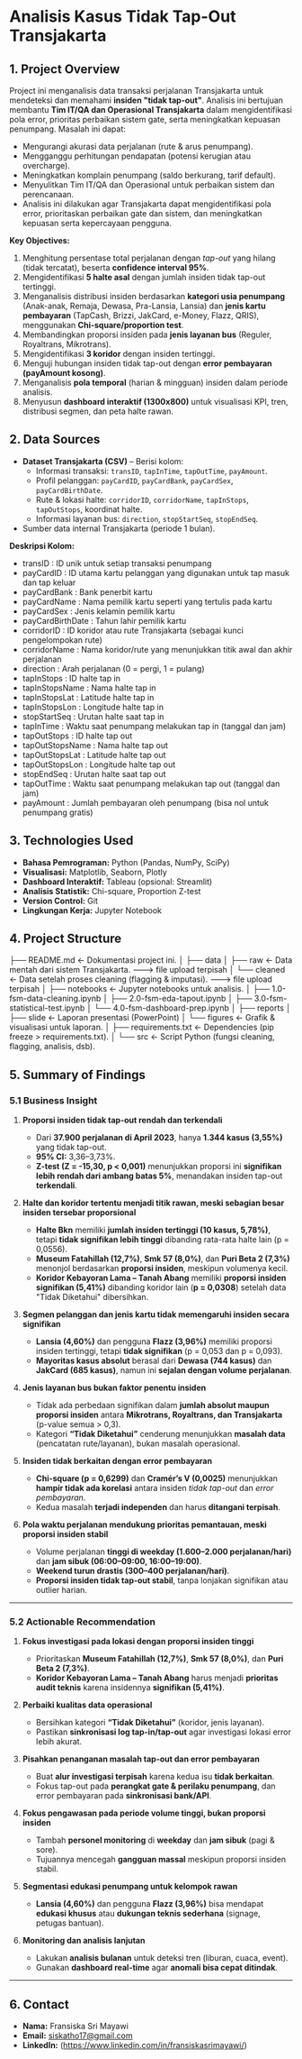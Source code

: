 <h1> Analisis Kasus Tidak Tap-Out Transjakarta </h1>

## 1. Project Overview
Project ini menganalisis data transaksi perjalanan Transjakarta untuk mendeteksi dan memahami **insiden "tidak tap-out"**. Analisis ini bertujuan membantu **Tim IT/QA dan Operasional Transjakarta** dalam mengidentifikasi pola error, prioritas perbaikan sistem gate, serta meningkatkan kepuasan penumpang.
Masalah ini dapat:
* Mengurangi akurasi data perjalanan (rute & arus penumpang).
* Mengganggu perhitungan pendapatan (potensi kerugian atau overcharge).
* Meningkatkan komplain penumpang (saldo berkurang, tarif default).
* Menyulitkan Tim IT/QA dan Operasional untuk perbaikan sistem dan perencanaan.
* Analisis ini dilakukan agar Transjakarta dapat mengidentifikasi pola error, prioritaskan perbaikan gate dan sistem, dan meningkatkan kepuasan serta kepercayaan pengguna.

**Key Objectives:**
1. Menghitung persentase total perjalanan dengan *tap-out* yang hilang (tidak tercatat), beserta **confidence interval 95%**.
2. Mengidentifikasi **5 halte asal** dengan jumlah insiden tidak tap-out tertinggi.
3. Menganalisis distribusi insiden berdasarkan **kategori usia penumpang** (Anak-anak, Remaja, Dewasa, Pra-Lansia, Lansia) dan **jenis kartu pembayaran** (TapCash, Brizzi, JakCard, e-Money, Flazz, QRIS), menggunakan **Chi-square/proportion test**.
4. Membandingkan proporsi insiden pada **jenis layanan bus** (Reguler, Royaltrans, Mikrotrans).
5. Mengidentifikasi **3 koridor** dengan insiden tertinggi.
6. Menguji hubungan insiden tidak tap-out dengan **error pembayaran (payAmount kosong)**.
7. Menganalisis **pola temporal** (harian & mingguan) insiden dalam periode analisis.
8. Menyusun **dashboard interaktif (1300x800)** untuk visualisasi KPI, tren, distribusi segmen, dan peta halte rawan.

## 2. Data Sources
- **Dataset Transjakarta (CSV)** – Berisi kolom:
  - Informasi transaksi: `transID`, `tapInTime`, `tapOutTime`, `payAmount`.
  - Profil pelanggan: `payCardID`, `payCardBank`, `payCardSex`, `payCardBirthDate`.
  - Rute & lokasi halte: `corridorID`, `corridorName`, `tapInStops`, `tapOutStops`, koordinat halte.
  - Informasi layanan bus: `direction`, `stopStartSeq`, `stopEndSeq`.
- Sumber data internal Transjakarta (periode 1 bulan).

**Deskripsi Kolom:**
- transID		: ID unik untuk setiap transaksi penumpang
- payCardID		: ID utama kartu pelanggan yang digunakan untuk tap masuk dan tap keluar
- payCardBank		: Bank penerbit kartu
- payCardName		: Nama pemilik kartu seperti yang tertulis pada kartu
- payCardSex		: Jenis kelamin pemilik kartu
- payCardBirthDate	: Tahun lahir pemilik kartu
- corridorID		: ID koridor atau rute Transjakarta (sebagai kunci pengelompokan rute)
- corridorName		: Nama koridor/rute yang menunjukkan titik awal dan akhir perjalanan
- direction		: Arah perjalanan (0 = pergi, 1 = pulang)
- tapInStops		: ID halte tap in
- tapInStopsName	: Nama halte tap in
- tapInStopsLat		: Latitude halte tap in
- tapInStopsLon		: Longitude halte tap in
- stopStartSeq		: Urutan halte saat tap in
- tapInTime		: Waktu saat penumpang melakukan tap in (tanggal dan jam)
- tapOutStops		: ID halte tap out
- tapOutStopsName	: Nama halte tap out
- tapOutStopsLat	: Latitude halte tap out
- tapOutStopsLon	: Longitude halte tap out
- stopEndSeq		: Urutan halte saat tap out
- tapOutTime		: Waktu saat penumpang melakukan tap out (tanggal dan jam)
- payAmount		: Jumlah pembayaran oleh penumpang (bisa nol untuk penumpang gratis)


## 3. Technologies Used
- **Bahasa Pemrograman:** Python (Pandas, NumPy, SciPy)
- **Visualisasi:** Matplotlib, Seaborn, Plotly
- **Dashboard Interaktif:** Tableau (opsional: Streamlit)
- **Analisis Statistik:** Chi-square, Proportion Z-test
- **Version Control:** Git
- **Lingkungan Kerja:** Jupyter Notebook

## 4. Project Structure
├── README.md <- Dokumentasi project ini.
│
├── data
│ ├── raw <- Data mentah dari sistem Transjakarta. ---> file upload terpisah
│ └── cleaned <- Data setelah proses cleaning (flagging & imputasi). ---> file upload terpisah
│
├── notebooks <- Jupyter notebooks untuk analisis.
│ ├── 1.0-fsm-data-cleaning.ipynb
│ ├── 2.0-fsm-eda-tapout.ipynb
│ ├── 3.0-fsm-statistical-test.ipynb
│ └── 4.0-fsm-dashboard-prep.ipynb
│
├── reports
│ ├── slide <- Laporan presentasi (PowerPoint)
│ └── figures <- Grafik & visualisasi untuk laporan.
│
├── requirements.txt <- Dependencies (pip freeze > requirements.txt).
│
└── src <- Script Python (fungsi cleaning, flagging, analisis, dsb).


## 5. Summary of Findings

### 5.1 Business Insight

1. **Proporsi insiden tidak tap-out rendah dan terkendali**  
   - Dari **37.900 perjalanan di April 2023**, hanya **1.344 kasus (3,55%)** yang tidak tap-out.  
   - **95% CI:** 3,36–3,73%.  
   - **Z-test (Z = -15,30, p < 0,001)** menunjukkan proporsi ini **signifikan lebih rendah dari ambang batas 5%**, menandakan insiden tap-out **terkendali**.

2. **Halte dan koridor tertentu menjadi titik rawan, meski sebagian besar insiden tersebar proporsional**  
   - **Halte Bkn** memiliki **jumlah insiden tertinggi (10 kasus, 5,78%)**, tetapi **tidak signifikan lebih tinggi** dibanding rata-rata halte lain (p = 0,0556).  
   - **Museum Fatahillah (12,7%)**, **Smk 57 (8,0%)**, dan **Puri Beta 2 (7,3%)** menonjol berdasarkan **proporsi insiden**, meskipun volumenya kecil.  
   - **Koridor Kebayoran Lama – Tanah Abang** memiliki **proporsi insiden signifikan (5,41%)** dibanding koridor lain (**p = 0,0308**) setelah data "Tidak Diketahui" dibersihkan.

3. **Segmen pelanggan dan jenis kartu tidak memengaruhi insiden secara signifikan**  
   - **Lansia (4,60%)** dan pengguna **Flazz (3,96%)** memiliki proporsi insiden tertinggi, tetapi **tidak signifikan** (p = 0,053 dan p = 0,093).  
   - **Mayoritas kasus absolut** berasal dari **Dewasa (744 kasus)** dan **JakCard (685 kasus)**, namun ini **sejalan dengan volume perjalanan**.

4. **Jenis layanan bus bukan faktor penentu insiden**  
   - Tidak ada perbedaan signifikan dalam **jumlah absolut maupun proporsi insiden** antara **Mikrotrans, Royaltrans, dan Transjakarta** (p-value semua > 0,3).  
   - Kategori **“Tidak Diketahui”** cenderung menunjukkan **masalah data** (pencatatan rute/layanan), bukan masalah operasional.

5. **Insiden tidak berkaitan dengan error pembayaran**  
   - **Chi-square (p = 0,6299)** dan **Cramér’s V (0,0025)** menunjukkan **hampir tidak ada korelasi** antara insiden *tidak tap-out* dan *error pembayaran*.  
   - Kedua masalah **terjadi independen** dan harus **ditangani terpisah**.

6. **Pola waktu perjalanan mendukung prioritas pemantauan, meski proporsi insiden stabil**  
   - Volume perjalanan **tinggi di weekday (1.600–2.000 perjalanan/hari)** dan **jam sibuk (06:00–09:00, 16:00–19:00)**.  
   - **Weekend turun drastis (300–400 perjalanan/hari)**.  
   - **Proporsi insiden tidak tap-out stabil**, tanpa lonjakan signifikan atau outlier harian.

---

### 5.2 Actionable Recommendation
1. **Fokus investigasi pada lokasi dengan proporsi insiden tinggi**  
   - Prioritaskan **Museum Fatahillah (12,7%)**, **Smk 57 (8,0%)**, dan **Puri Beta 2 (7,3%)**.  
   - **Koridor Kebayoran Lama – Tanah Abang** harus menjadi **prioritas audit teknis** karena insidennya **signifikan (5,41%)**.

2. **Perbaiki kualitas data operasional**  
   - Bersihkan kategori **“Tidak Diketahui”** (koridor, jenis layanan).  
   - Pastikan **sinkronisasi log tap-in/tap-out** agar investigasi lokasi error lebih akurat.

3. **Pisahkan penanganan masalah tap-out dan error pembayaran**  
   - Buat **alur investigasi terpisah** karena kedua isu **tidak berkaitan**.  
   - Fokus tap-out pada **perangkat gate & perilaku penumpang**, dan error pembayaran pada **sinkronisasi bank/API**.

4. **Fokus pengawasan pada periode volume tinggi, bukan proporsi insiden**  
   - Tambah **personel monitoring** di **weekday** dan **jam sibuk** (pagi & sore).  
   - Tujuannya mencegah **gangguan massal** meskipun proporsi insiden stabil.

5. **Segmentasi edukasi penumpang untuk kelompok rawan**  
   - **Lansia (4,60%)** dan pengguna **Flazz (3,96%)** bisa mendapat **edukasi khusus** atau **dukungan teknis sederhana** (signage, petugas bantuan).

6. **Monitoring dan analisis lanjutan**  
   - Lakukan **analisis bulanan** untuk deteksi tren (liburan, cuaca, event).  
   - Gunakan **dashboard real-time** agar **anomali bisa cepat ditindak**.

---

## 6. Contact
- **Nama:** Fransiska Sri Mayawi  
- **Email:** siskatho17@gmail.com 
- **LinkedIn:** (https://www.linkedin.com/in/fransiskasrimayawi/) 

